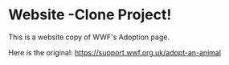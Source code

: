 # Website -Clone Project!

This is a website copy of WWF's Adoption page.

Here is the original: 
https://support.wwf.org.uk/adopt-an-animal
